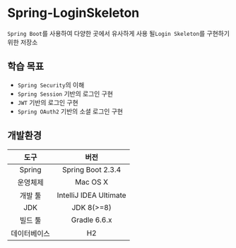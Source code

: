 # Spring-LoginSkeleton
`Spring Boot`를 사용하여 다양한 곳에서 유사하게 사용 될`Login Skeleton`를 구현하기 위한 저장소

## 학습 목표
- `Spring Security`의 이해
- `Spring Session` 기반의 로그인 구현
- `JWT` 기반의 로그인 구현
- `Spring OAuth2` 기반의 소셜 로그인 구현



## 개발환경
|도구|버전|
|:---:|:---:|
|Spring|Spring Boot 2.3.4|
|운영체제|Mac OS X|
|개발 툴|IntelliJ IDEA Ultimate|
|JDK|JDK 8(>=8)|
|빌드 툴|Gradle 6.6.x|
|데이터베이스|H2|
